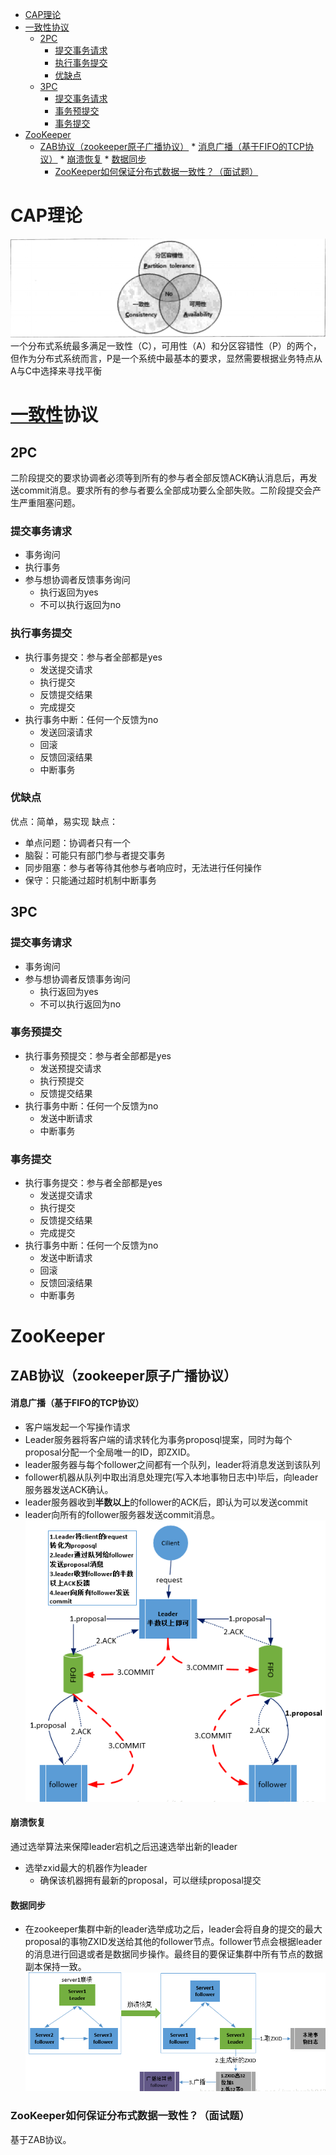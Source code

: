 
<!-- @import "[TOC]" {cmd="toc" depthFrom=1 depthTo=6 orderedList=false} -->
<!-- code_chunk_output -->

* [CAP理论](#cap理论)
* [一致性协议](#一致性mysqlmd事务协议)
	* [2PC](#2pc)
		* [提交事务请求](#提交事务请求)
		* [执行事务提交](#执行事务提交)
		* [优缺点](#优缺点)
	* [3PC](#3pc)
		* [提交事务请求](#提交事务请求-1)
		* [事务预提交](#事务预提交)
		* [事务提交](#事务提交)
* [ZooKeeper](#zookeeper)
	* [ZAB协议（zookeeper原子广播协议）](#zab协议zookeeper原子广播协议)
			* [消息广播（基于FIFO的TCP协议）](#消息广播基于fifo的tcp协议)
			* [崩溃恢复](#崩溃恢复)
			* [数据同步](#数据同步)
		* [ZooKeeper如何保证分布式数据一致性？（面试题）](#zookeeper如何保证分布式数据一致性面试题)

<!-- /code_chunk_output -->
# CAP理论
![CAP理论](assets/markdown-img-paste-20180915140328923.png)
一个分布式系统最多满足一致性（C），可用性（A）和分区容错性（P）的两个，但作为分布式系统而言，P是一个系统中最基本的要求，显然需要根据业务特点从A与C中选择来寻找平衡
# [一致性](mysql.md#事务)协议
## 2PC
二阶段提交的要求协调者必须等到所有的参与者全部反馈ACK确认消息后，再发送commit消息。要求所有的参与者要么全部成功要么全部失败。二阶段提交会产生严重阻塞问题。
### 提交事务请求
- 事务询问
- 执行事务
- 参与想协调者反馈事务询问
  - 执行返回为yes
  - 不可以执行返回为no
### 执行事务提交
- 执行事务提交：参与者全部都是yes
  - 发送提交请求
  - 执行提交
  - 反馈提交结果
  - 完成提交
- 执行事务中断：任何一个反馈为no
  - 发送回滚请求
  - 回滚
  - 反馈回滚结果
  - 中断事务
### 优缺点
优点：简单，易实现
缺点：
- 单点问题：协调者只有一个
- 脑裂：可能只有部门参与者提交事务
- 同步阻塞：参与者等待其他参与者响应时，无法进行任何操作
- 保守：只能通过超时机制中断事务
## 3PC
### 提交事务请求
- 事务询问
- 参与想协调者反馈事务询问
  - 执行返回为yes
  - 不可以执行返回为no
### 事务预提交
- 执行事务预提交：参与者全部都是yes
  - 发送预提交请求
  - 执行预提交
  - 反馈提交结果
- 执行事务中断：任何一个反馈为no
  - 发送中断请求
  - 中断事务
### 事务提交
- 执行事务提交：参与者全部都是yes
  - 发送提交请求
  - 执行提交
  - 反馈提交结果
  - 完成提交
- 执行事务中断：任何一个反馈为no
  - 发送中断请求
  - 回滚
  - 反馈回滚结果
  - 中断事务
# ZooKeeper
## ZAB协议（zookeeper原子广播协议）
#### 消息广播（基于FIFO的TCP协议）
- 客户端发起一个写操作请求
- Leader服务器将客户端的请求转化为事务proposql提案，同时为每个proposal分配一个全局唯一的ID，即ZXID。
- leader服务器与每个follower之间都有一个队列，leader将消息发送到该队列
- follower机器从队列中取出消息处理完(写入本地事物日志中)毕后，向leader服务器发送ACK确认。
- leader服务器收到**半数以上**的follower的ACK后，即认为可以发送commit
- leader向所有的follower服务器发送commit消息。
![消息广播](assets/markdown-img-paste-20180915200837254.png)
#### 崩溃恢复
通过选举算法来保障leader宕机之后迅速选举出新的leader
- 选举zxid最大的机器作为leader
  - 确保该机器拥有最新的proposal，可以继续proposal提交
#### 数据同步
- 在zookeeper集群中新的leader选举成功之后，leader会将自身的提交的最大proposal的事物ZXID发送给其他的follower节点。follower节点会根据leader的消息进行回退或者是数据同步操作。最终目的要保证集群中所有节点的数据副本保持一致。
![数据同步](assets/markdown-img-paste-20180915200909563.png)
### ZooKeeper如何保证分布式数据一致性？（面试题）
基于ZAB协议。
